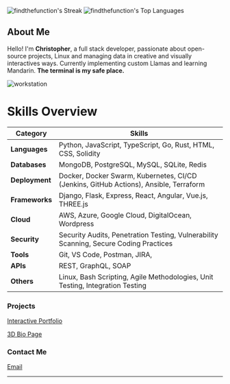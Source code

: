 ![findthefunction's Streak](https://github-readme-streak-stats.herokuapp.com/?user=findthefunction&theme=merko&hide_border=false)
![findthefunction's Top Languages](https://github-readme-stats.vercel.app/api/top-langs/?username=findthefunction&size_weight=0&count_weight=1&theme=merko&show_icons=true&hide_border=false&layout=compact)




## About Me

Hello! I'm **Christopher**, a full stack developer, passionate about open-source projects, Linux and managing data in creative and visually interactives ways.  Currently implementing custom Llamas and learning Mandarin.
**The terminal is my safe place.**

![workstation](https://github.com/findthefunction/findthefunction/assets/31022640/a446be77-0139-4a9e-af8b-949175b8f19d)

# Skills Overview

| Category       | Skills                                               |
|----------------|--------------------------------------------------------------------------------------|
| **Languages**  | Python, JavaScript, TypeScript, Go, Rust, HTML, CSS, Solidity  
| **Databases**  | MongoDB, PostgreSQL, MySQL, SQLite, Redis            
| **Deployment** | Docker, Docker Swarm, Kubernetes, CI/CD (Jenkins, GitHub Actions), Ansible, Terraform 
| **Frameworks** | Django, Flask, Express, React, Angular, Vue.js, THREE.js      
| **Cloud**      | AWS, Azure, Google Cloud, DigitalOcean, Wordpress               
| **Security**   | Security Audits, Penetration Testing, Vulnerability Scanning, Secure Coding Practices 
| **Tools**      | Git, VS Code, Postman, JIRA,           
| **APIs**       | REST, GraphQL, SOAP                                  
| **Others**     | Linux, Bash Scripting, Agile Methodologies, Unit Testing, Integration Testing 

### Projects

[Interactive Portfolio](https://blockchaindegen.io/)

[3D Bio Page](http://167.99.181.243/)



### Contact Me
[Email](mailto:findthefunction+github@gmail.com)

---

